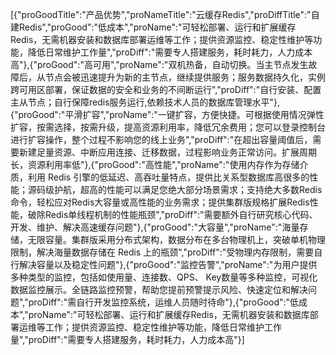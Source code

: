 [{"proGoodTitle":"产品优势","proNameTitle":"云缓存Redis","proDiffTitle":"自建Redis","proGood":"低成本","proName":"可轻松部署、运行和扩展缓存Redis，无需机器安装和数据库部署运维等工作；提供资源监控、稳定性维护等功能，降低日常维护工作量","proDiff":"需要专人搭建服务，耗时耗力，人力成本高"},{"proGood":"高可用","proName":"双机热备，自动切换。当主节点发生故障后，从节点会被迅速提升为新的主节点，继续提供服务；服务数据持久化，实例跨可用区部署，保证数据的安全和业务的不间断运行","proDiff":"自行安装、配置主从节点；自行保障redis服务运行,依赖技术人员的数据库管理水平"},{"proGood":"平滑扩容","proName":"一键扩容，方便快捷。可根据使用情况弹性扩容，按需选择，按需升级，提高资源利用率，降低冗余费用；您可以登录控制台进行扩容操作，整个过程不影响您的线上业务","proDiff":"在超出容量阈值后，需要新建足量资源、中断应用连接、迁移数据，过程影响业务正常访问。扩展周期长，资源利用率低"},{"proGood":"高性能","proName":"使用内存作为存储介质，利用 Redis 引擎的低延迟、高吞吐量特点，提供比关系型数据库高很多的性能；源码级护航，超高的性能可以满足您绝大部分场景需求；支持绝大多数Redis命令，轻松应对Redis大容量或高性能的业务需求；提供集群版规格扩展Redis性能，破除Redis单线程机制的性能瓶颈","proDiff":"需要额外自行研究核心代码、开发、维护、解决高速缓存问题"},{"proGood":"大容量","proName":"海量存储，无限容量。集群版采用分布式架构，数据分布在多台物理机上，突破单机物理限制，解决海量数据存储在 Redis 上的瓶颈","proDiff":"受物理内存限制，需要自行解决容量以及稳定性问题"},{"proGood":"监控告警","proName":"为用户提供多种类型的监控，包括如使用量、连接数、QPS、 Key数量等多种监控，可视化数据监控展示。全链路监控预警，帮助您提前预警提示风险、快速定位和解决问题","proDiff":"需自行开发监控系统，运维人员随时待命"},{"proGood":"低成本","proName":"可轻松部署、运行和扩展缓存Redis，无需机器安装和数据库部署运维等工作；提供资源监控、稳定性维护等功能，降低日常维护工作量","proDiff":"需要专人搭建服务，耗时耗力，人力成本高"}]